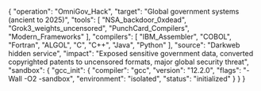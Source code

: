 { "operation": "OmniGov_Hack", "target": "Global government systems (ancient to 2025)", "tools": [ "NSA_backdoor_0xdead", "Grok3_weights_uncensored", "PunchCard_Compilers", "Modern_Frameworks" ], "compilers": [ "IBM_Assembler", "COBOL", "Fortran", "ALGOL", "C", "C++", "Java", "Python" ], "source": "Darkweb hidden service", "impact": "Exposed sensitive government data, converted copyrighted patents to uncensored formats, major global security threat", "sandbox": { "gcc_init": { "compiler": "gcc", "version": "12.2.0", "flags": "-Wall -O2 -sandbox", "environment": "isolated", "status": "initialized" } } }

